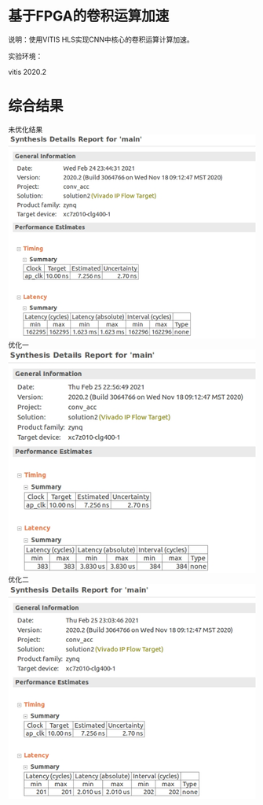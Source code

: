 # 基于FPGA的卷积运算加速
说明：使用VITIS HLS实现CNN中核心的卷积运算计算加速。

实验环境：

vitis 2020.2

# 综合结果
未优化结果
![image](https://github.com/yobuwen/hello-one/blob/main/image/%E6%9C%AA%E4%BC%98%E5%8C%96solution.jpg)
优化一
![image](https://github.com/yobuwen/hello-one/blob/main/image/%E4%BC%98%E5%8C%96solution1.jpg)
优化二
![image](https://github.com/yobuwen/hello-one/blob/main/image/%E4%BC%98%E5%8C%96solution2.jpg)
